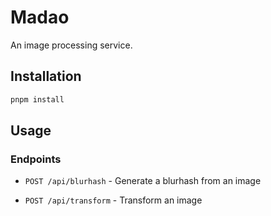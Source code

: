 # Madao

An image processing service.

## Installation

```bash
pnpm install
```

## Usage

### Endpoints

-   `POST /api/blurhash` - Generate a blurhash from an image

-   `POST /api/transform` - Transform an image
